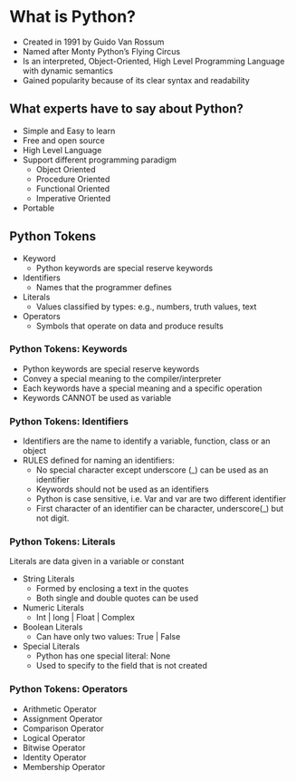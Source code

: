 # What is Python?

* Created in 1991 by Guido Van Rossum
* Named after Monty Python’s Flying Circus
* Is an interpreted, Object-Oriented, High Level Programming Language with dynamic semantics
* Gained popularity because of its clear syntax and readability

## What experts have to say about Python?
* Simple and Easy to learn
* Free and open source
* High Level Language
* Support different programming paradigm
    - Object Oriented
    - Procedure Oriented
    - Functional Oriented
    - Imperative Oriented
* Portable

## Python Tokens
* Keyword
    - Python keywords are special reserve keywords
* Identifiers
    - Names that the programmer defines
* Literals
    - Values classified by types: e.g., numbers, truth values, text
* Operators
    - Symbols that operate on data and produce results
    
### Python Tokens: Keywords
* Python keywords are special reserve keywords
* Convey a special meaning to the compiler/interpreter
* Each keywords have a special meaning and a specific operation
* Keywords CANNOT be used as variable

### Python Tokens: Identifiers
*   Identifiers are the name to identify a variable, function, class or an object
* RULES defined for naming an identifiers:
    - No special character except underscore (_) can be used as an identifier
    - Keywords should not be used as an identifiers
    - Python is case sensitive, i.e. Var and var are two different identifier
    - First character of an identifier can be character, underscore(_) but not digit.
    
### Python Tokens: Literals
Literals are data given in a variable or constant
* String Literals
    - Formed by enclosing a text in the quotes
    - Both single and double quotes can be used
* Numeric Literals
    - Int   |   long    |   Float   |   Complex
* Boolean Literals
    - Can have only two values: 	True    |   False
* Special Literals
    - Python has one special literal: None
    - Used to specify to the field that is not created

### Python Tokens: Operators
* Arithmetic Operator
* Assignment Operator
* Comparison Operator
* Logical Operator
* Bitwise Operator
* Identity Operator
* Membership Operator
